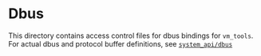 # Dbus

This directory contains access control files for dbus bindings for `vm_tools`.
For actual dbus and protocol buffer definitions, see
[`system_api/dbus`](/system_api/dbus/)
